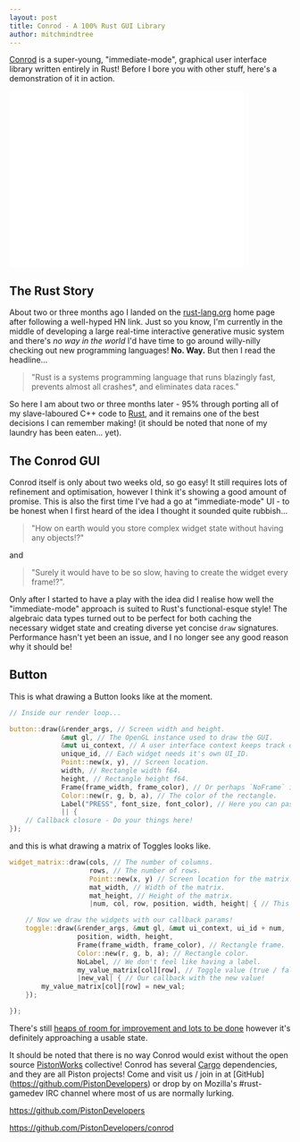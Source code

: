 ```yaml
---
layout: post
title: Conrod - A 100% Rust GUI Library
author: mitchmindtree
---
```


[Conrod](https://github.com/PistonDevelopers/conrod) is a super-young, "immediate-mode", graphical user interface library written entirely in Rust! Before I bore you with other stuff, here's a demonstration of it in action.

<iframe width="420" height="315" src="//www.youtube.com/embed/n2UrjogA0j0" frameborder="0" allowfullscreen></iframe>

The Rust Story
--------------

About two or three months ago I landed on the [rust-lang.org](http://www.rust-lang.org/) home page after following a well-hyped HN link. Just so you know, I'm currently in the middle of developing a large real-time interactive generative music system and there's *no way in the world* I'd have time to go around willy-nilly checking out new programming languages! **No. Way.** But then I read the headline...

> "Rust is a systems programming language that runs blazingly fast, prevents almost all crashes*, and eliminates data races."

So here I am about two or three months later - 95% through porting all of my slave-laboured C++ code to [Rust](http://www.rust-lang.org/), and it remains one of the best decisions I can remember making! (it should be noted that none of my laundry has been eaten... yet).

The Conrod GUI
--------------

Conrod itself is only about two weeks old, so go easy! It still requires lots of refinement and optimisation, however I think it's showing a good amount of promise. This is also the first time I've had a go at "immediate-mode" UI - to be honest when I first heard of the idea I thought it sounded quite rubbish...

> "How on earth would you store complex widget state without having any objects!?"

and

> "Surely it would have to be so slow, having to create the widget every frame!?".

Only after I started to have a play with the idea did I realise how well the "immediate-mode" approach is suited to Rust's functional-esque style! The algebraic data types turned out to be perfect for both caching the necessary widget state and creating diverse yet concise `draw` signatures. Performance hasn't yet been an issue, and I no longer see any good reason why it should be!

Button
------

This is what drawing a Button looks like at the moment.

```Rust
// Inside our render loop...

button::draw(&render_args, // Screen width and height.
             &mut gl, // The OpenGL instance used to draw the GUI.
             &mut ui_context, // A user interface context keeps track of state.
             unique_id, // Each widget needs it's own UI_ID.
             Point::new(x, y), // Screen location.
             width, // Rectangle width f64.
             height, // Rectangle height f64.
             Frame(frame_width, frame_color), // Or perhaps `NoFrame` if you don't want one.
             Color::new(r, g, b, a), // The color of the rectangle.
             Label("PRESS", font_size, font_color), // Here you can pass Label(...) or NoLabel.
             || {
    // Callback closure - Do your things here!
});

```

and this is what drawing a matrix of Toggles looks like.

```Rust
widget_matrix::draw(cols, // The number of columns.
                    rows, // The number of rows.
                    Point::new(x, y) // Screen location for the matrix.
                    mat_width, // Width of the matrix.
                    mat_height, // Height of the matrix.
                    |num, col, row, position, width, height| { // This is called once for each widget.

    // Now we draw the widgets with our callback params!
    toggle::draw(&render_args, &mut gl, &mut ui_context, ui_id + num,
                 position, width, height,
                 Frame(frame_width, frame_color), // Rectangle frame.
                 Color::new(r, g, b, a); // Rectangle color.
                 NoLabel, // We don't feel like having a label.
                 my_value_matrix[col][row], // Toggle value (true / false)
                 |new_val| { // Our callback with the new value!
        my_value_matrix[col][row] = new_val;
    });

});
```

There's still [heaps of room for improvement and lots to be done](https://github.com/PistonDevelopers/conrod/issues) however it's definitely approaching a usable state.

It should be noted that there is no way Conrod would exist without the open source [PistonWorks](https://github.com/PistonDevelopers) collective! Conrod has several [Cargo](http://crates.io/) dependencies, and they are all Piston projects! Come and visit us / join in at [GitHub] (https://github.com/PistonDevelopers) or drop by on Mozilla's #rust-gamedev IRC channel where most of us are normally lurking.

https://github.com/PistonDevelopers

https://github.com/PistonDevelopers/conrod


